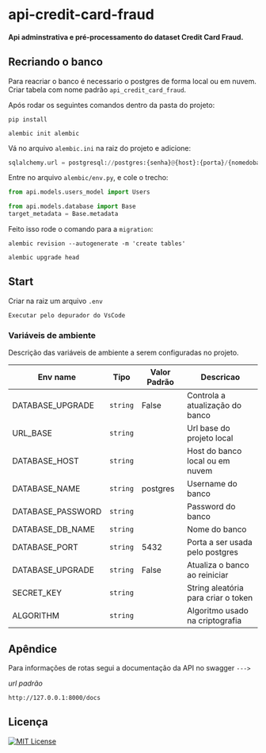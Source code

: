 # api-credit-card-fraud
#### Api adminstrativa e pré-processamento do dataset Credit Card Fraud.

## Recriando o banco
Para reacriar o banco é necessario o postgres de forma local ou em nuvem. Criar tabela com nome padrão `api_credit_card_fraud`.

Após rodar os seguintes comandos dentro da pasta do projeto:

```
pip install
```
```
alembic init alembic
```

Vá no arquivo `alembic.ini` na raiz do projeto e adicione:
```python
sqlalchemy.url = postgresql://postgres:{senha}@{host}:{porta}/{nomedobanco}
```

Entre no arquivo `alembic/env.py`, e cole o trecho:
```python
from api.models.users_model import Users

from api.models.database import Base
target_metadata = Base.metadata
```

Feito isso rode o comando para a `migration`:
```
alembic revision --autogenerate -m 'create tables'
```
```
alembic upgrade head
```

## Start
Criar na raiz um arquivo `.env`

```
Executar pelo depurador do VsCode
```

### Variáveis de ambiente

Descrição das variáveis de ambiente a serem configuradas no projeto.

|Env name         |Tipo    |Valor Padrão |Descricao                          |
|-----------------|--------|-------------|-----------------------------------|
|DATABASE_UPGRADE |`string`|False        |Controla a atualização do banco    |
|URL_BASE         |`string`|             |Url base do projeto local          |
|DATABASE_HOST    |`string`|             |Host do banco local ou em nuvem    |
|DATABASE_NAME    |`string`|postgres     |Username do banco                  |
|DATABASE_PASSWORD|`string`|             |Password do banco                  |
|DATABASE_DB_NAME |`string`|             |Nome do banco                      |
|DATABASE_PORT    |`string`|5432         |Porta a ser usada pelo postgres    |
|DATABASE_UPGRADE |`string`|False        |Atualiza o banco ao reiniciar      |
|SECRET_KEY       |`string`|             |String aleatória para criar o token|
|ALGORITHM        |`string`|             |Algoritmo usado na criptografia    |

## Apêndice
Para informações de rotas segui a documentação da API no swagger ``--->``

*url padrão*
```
http://127.0.0.1:8000/docs
```

## Licença

[![MIT License](https://img.shields.io/badge/License-MIT-green.svg)](https://choosealicense.com/licenses/mit/)